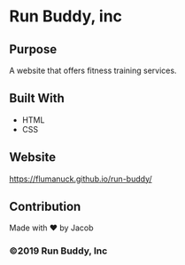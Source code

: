 # Run Buddy, inc

## Purpose
A website that offers fitness training services. 

## Built With
* HTML
* CSS

## Website
https://flumanuck.github.io/run-buddy/

## Contribution
Made with ❤️ by Jacob

### ©️2019 Run Buddy, Inc 
